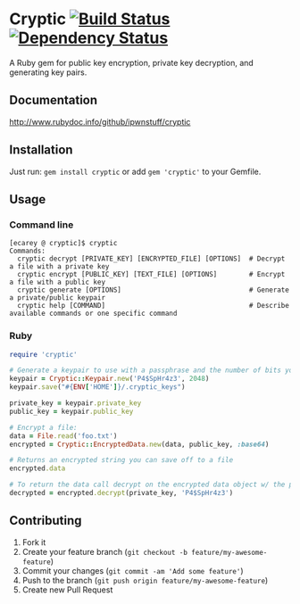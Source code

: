 # Cryptic [![Build Status](https://secure.travis-ci.org/ipwnstuff/cryptic.png)](http://travis-ci.org/ipwnstuff/cryptic) [![Dependency Status](https://gemnasium.com/ipwnstuff/cryptic.png)](https://gemnasium.com/ipwnstuff/cryptic)
A Ruby gem for public key encryption, private key decryption, and generating key pairs.

## Documentation
http://www.rubydoc.info/github/ipwnstuff/cryptic

## Installation
Just run: `gem install cryptic` or add `gem 'cryptic'` to your Gemfile.

## Usage
### Command line

```
[ecarey @ cryptic]$ cryptic
Commands:
  cryptic decrypt [PRIVATE_KEY] [ENCRYPTED_FILE] [OPTIONS]  # Decrypt a file with a private key
  cryptic encrypt [PUBLIC_KEY] [TEXT_FILE] [OPTIONS]        # Encrypt a file with a public key
  cryptic generate [OPTIONS]                                # Generate a private/public keypair
  cryptic help [COMMAND]                                    # Describe available commands or one specific command
```

### Ruby

```ruby
require 'cryptic'

# Generate a keypair to use with a passphrase and the number of bits you'd like:
keypair = Cryptic::Keypair.new('P4$SpHr4z3', 2048)
keypair.save("#{ENV['HOME']}/.cryptic_keys")

private_key = keypair.private_key
public_key = keypair.public_key

# Encrypt a file:
data = File.read('foo.txt')
encrypted = Cryptic::EncryptedData.new(data, public_key, :base64)

# Returns an encrypted string you can save off to a file
encrypted.data

# To return the data call decrypt on the encrypted data object w/ the private key and passphrase
decrypted = encrypted.decrypt(private_key, 'P4$SpHr4z3')
```
## Contributing

1. Fork it
2. Create your feature branch (`git checkout -b feature/my-awesome-feature`)
3. Commit your changes (`git commit -am 'Add some feature'`)
4. Push to the branch (`git push origin feature/my-awesome-feature`)
5. Create new Pull Request
